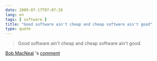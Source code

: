 ```yaml
---
date: 2009-07-17T07:07:28
lang: en
tags: [ software ]
title: "Good software ain't cheap and cheap software ain't good"
type: quote
---
```


> Good software ain't cheap and cheap software ain't good.

[Bob MacNeal](http://www.blogger.com/profile/10801726652392064788) 's
[comment](http://agile-commentary.blogspot.com/2009/07/agile-and-offshoring-why-it-doesnt.html?showComment=1247762542879#c1119593733022508355)

